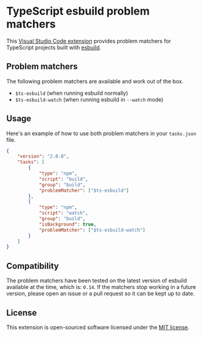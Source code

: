 # TypeScript esbuild problem matchers

This [Visual Studio Code extension] provides problem matchers for TypeScript
projects built with [esbuild].

## Problem matchers

The following problem matchers are available and work out of the box.

- `$ts-esbuild` (when running esbuild normally)
- `$ts-esbuild-watch` (when running esbuild in `--watch` mode)

## Usage

Here's an example of how to use both problem matchers in your `tasks.json` file.

```json
{
    "version": "2.0.0",
    "tasks": [
        {
            "type": "npm",
            "script": "build",
            "group": "build",
            "problemMatcher": ["$ts-esbuild"]
        },
        {
            "type": "npm",
            "script": "watch",
            "group": "build",
            "isBackground": true,
            "problemMatcher": ["$ts-esbuild-watch"]
        }
    ]
}
```

## Compatibility

The problem matchers have been tested on the latest version of esbuild available
at the time, which is: `0.14`. If the matchers stop working in a future version,
please open an issue or a pull request so it can be kept up to date.

[esbuild]: https://esbuild.github.io
[Visual Studio Code extension]: https://marketplace.visualstudio.com/items?itemName=nhedger.ts-esbuild-problem-matchers

## License

This extension is open-sourced software licensed under the [MIT license](LICENSE.md).
